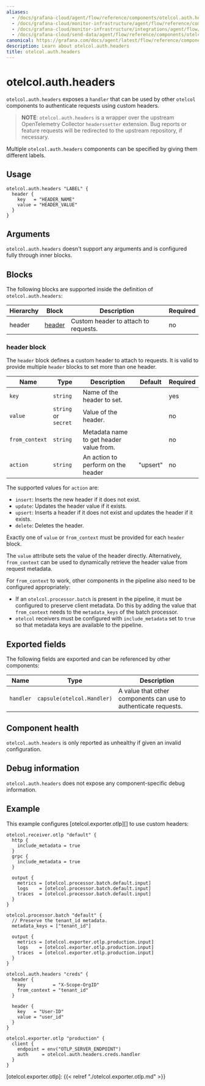 ```yaml
---
aliases:
  - /docs/grafana-cloud/agent/flow/reference/components/otelcol.auth.headers/
  - /docs/grafana-cloud/monitor-infrastructure/agent/flow/reference/components/otelcol.auth.headers/
  - /docs/grafana-cloud/monitor-infrastructure/integrations/agent/flow/reference/components/otelcol.auth.headers/
  - /docs/grafana-cloud/send-data/agent/flow/reference/components/otelcol.auth.headers/
canonical: https://grafana.com/docs/agent/latest/flow/reference/components/otelcol.auth.headers/
description: Learn about otelcol.auth.headers
title: otelcol.auth.headers
---
```


# otelcol.auth.headers

`otelcol.auth.headers` exposes a `handler` that can be used by other `otelcol`
components to authenticate requests using custom headers.

> **NOTE**: `otelcol.auth.headers` is a wrapper over the upstream OpenTelemetry
> Collector `headerssetter` extension. Bug reports or feature requests will be
> redirected to the upstream repository, if necessary.

Multiple `otelcol.auth.headers` components can be specified by giving them
different labels.

## Usage

```river
otelcol.auth.headers "LABEL" {
  header {
    key   = "HEADER_NAME"
    value = "HEADER_VALUE"
  }
}
```

## Arguments

`otelcol.auth.headers` doesn't support any arguments and is configured fully
through inner blocks.

## Blocks

The following blocks are supported inside the definition of
`otelcol.auth.headers`:

| Hierarchy | Block      | Description                          | Required |
| --------- | ---------- | ------------------------------------ | -------- |
| header    | [header][] | Custom header to attach to requests. | no       |

[header]: #header-block

### header block

The `header` block defines a custom header to attach to requests. It is valid
to provide multiple `header` blocks to set more than one header.

| Name           | Type                 | Description                             | Default  | Required |
| -------------- | -------------------- | --------------------------------------- | -------- | -------- |
| `key`          | `string`             | Name of the header to set.              |          | yes      |
| `value`        | `string` or `secret` | Value of the header.                    |          | no       |
| `from_context` | `string`             | Metadata name to get header value from. |          | no       |
| `action`       | `string`             | An action to perform on the header      | "upsert" | no       |

The supported values for `action` are:

- `insert`: Inserts the new header if it does not exist.
- `update`: Updates the header value if it exists.
- `upsert`: Inserts a header if it does not exist and updates the header if it exists.
- `delete`: Deletes the header.

Exactly one of `value` or `from_context` must be provided for each `header`
block.

The `value` attribute sets the value of the header directly.
Alternatively, `from_context` can be used to dynamically retrieve the header value from request metadata.

For `from_context` to work, other components in the pipeline also need to be configured appropriately:

- If an `otelcol.processor.batch` is present in the pipeline, it must be configured to preserve client metadata.
  Do this by adding the value that `from_context` needs to the `metadata_keys` of the batch processor.
- `otelcol` receivers must be configured with `include_metadata` set to `true` so that metadata keys are available to the pipeline.

## Exported fields

The following fields are exported and can be referenced by other components:

| Name      | Type                       | Description                                                     |
| --------- | -------------------------- | --------------------------------------------------------------- |
| `handler` | `capsule(otelcol.Handler)` | A value that other components can use to authenticate requests. |

## Component health

`otelcol.auth.headers` is only reported as unhealthy if given an invalid
configuration.

## Debug information

`otelcol.auth.headers` does not expose any component-specific debug information.

## Example

This example configures [otelcol.exporter.otlp][] to use custom headers:

```river
otelcol.receiver.otlp "default" {
  http {
    include_metadata = true
  }
  grpc {
    include_metadata = true
  }

  output {
    metrics = [otelcol.processor.batch.default.input]
    logs    = [otelcol.processor.batch.default.input]
    traces  = [otelcol.processor.batch.default.input]
  }
}

otelcol.processor.batch "default" {
  // Preserve the tenant_id metadata.
  metadata_keys = ["tenant_id"]

  output {
    metrics = [otelcol.exporter.otlp.production.input]
    logs    = [otelcol.exporter.otlp.production.input]
    traces  = [otelcol.exporter.otlp.production.input]
  }
}

otelcol.auth.headers "creds" {
  header {
    key          = "X-Scope-OrgID"
    from_context = "tenant_id"
  }

  header {
    key   = "User-ID"
    value = "user_id"
  }
}

otelcol.exporter.otlp "production" {
  client {
    endpoint = env("OTLP_SERVER_ENDPOINT")
    auth     = otelcol.auth.headers.creds.handler
  }
}
```

[otelcol.exporter.otlp]: {{< relref "./otelcol.exporter.otlp.md" >}}

